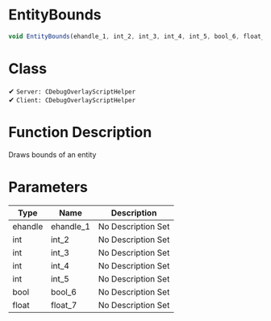 # EntityBounds
```js	
void EntityBounds(ehandle_1, int_2, int_3, int_4, int_5, bool_6, float_7)
```
# Class
✔ `Server: CDebugOverlayScriptHelper`  
✔ `Client: CDebugOverlayScriptHelper`  

# Function Description
Draws bounds of an entity
# Parameters
Type|Name|Description
--|--|--
ehandle|ehandle_1|No Description Set
int|int_2|No Description Set
int|int_3|No Description Set
int|int_4|No Description Set
int|int_5|No Description Set
bool|bool_6|No Description Set
float|float_7|No Description Set
